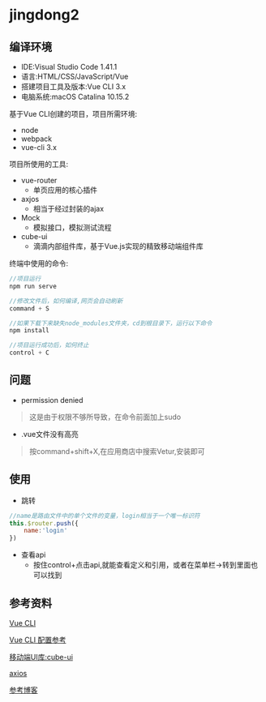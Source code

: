 # jingdong2

## 编译环境

* IDE:Visual Studio Code 1.41.1
* 语言:HTML/CSS/JavaScript/Vue
* 搭建项目工具及版本:Vue CLI 3.x
* 电脑系统:macOS Catalina 10.15.2

基于Vue CLI创建的项目，项目所需环境:

* node
* webpack
* vue-cli 3.x

项目所使用的工具:

* vue-router
    - 单页应用的核心插件
* axjos
    - 相当于经过封装的ajax
* Mock
    - 模拟接口，模拟测试流程
* cube-ui
    - 滴滴内部组件库，基于Vue.js实现的精致移动端组件库 
    
终端中使用的命令:

```C
//项目运行
npm run serve

//修改文件后，如何编译,网页会自动刷新
command + S

//如果下载下来缺失node_modules文件夹，cd到根目录下，运行以下命令
npm install

//项目运行成功后，如何终止
control + C
```

## 问题

* permission denied

> 这是由于权限不够所导致，在命令前面加上sudo

* .vue文件没有高亮

> 按command+shift+X,在应用商店中搜索Vetur,安装即可

## 使用

* 跳转

```JavaScript
//name是路由文件中的单个文件的变量，login相当于一个唯一标识符
this.$router.push({
    name:'login'
})
```

* 查看api
    - 按住control+点击api,就能查看定义和引用，或者在菜单栏->转到里面也可以找到


## 参考资料

 [Vue CLI](https://cli.vuejs.org/zh/)

 [Vue CLI 配置参考](https://cli.vuejs.org/zh/config/#全局-cli-配置
)

[移动端UI库:cube-ui](https://didi.github.io/cube-ui/#/zh-CN/docs/introduction
)

 [axios](https://www.kancloud.cn/yunye/axios/234845)

 [参考博客](https://blog.csdn.net/qq_36407748/article/details/82050976)
